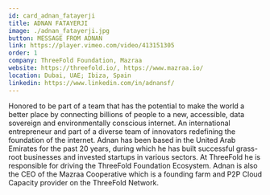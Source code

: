 ```yaml
---
id: card_adnan_fatayerji
title: ADNAN FATAYERJI
image: ./adnan_fatayerji.jpg
button: MESSAGE FROM ADNAN
link: https://player.vimeo.com/video/413151305
order: 1
company: ThreeFold Foundation, Mazraa
website: https://threefold.io/, https://www.mazraa.io/
location: Dubai, UAE; Ibiza, Spain
linkedin: https://www.linkedin.com/in/adnansf/
---
```


Honored to be part of a team that has the potential to make the world a better place by connecting billions of people to a new, accessible, data sovereign and environmentally conscious internet. An international entrepreneur and part of a diverse team of innovators redefining the foundation of the internet. Adnan has been based in the United Arab Emirates for the past 20 years, during which he has built successful grass-root businesses and invested startups in various sectors. At ThreeFold he is responsible for driving the ThreeFold Foundation Ecosystem. Adnan is also the CEO of the Mazraa Cooperative which is a founding farm and P2P Cloud Capacity provider on the ThreeFold Network.
